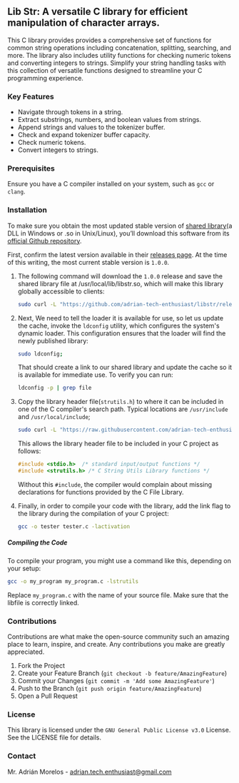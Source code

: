 ## Lib Str: A versatile C library for efficient manipulation of character arrays.

This C library provides provides a comprehensive set of functions for common string operations including concatenation, splitting, searching, and more. The library also includes utility functions for checking numeric tokens and converting integers to strings. Simplify your string handling tasks with this collection of versatile functions designed to streamline your C programming experience.

### Key Features

- Navigate through tokens in a string.
- Extract substrings, numbers, and boolean values from strings.
- Append strings and values to the tokenizer buffer.
- Check and expand tokenizer buffer capacity.
- Check numeric tokens.
- Convert integers to strings.

### Prerequisites

Ensure you have a C compiler installed on your system, such as `gcc` or `clang`.

### Installation

To make sure you obtain the most updated stable version
of [shared library](https://en.wikipedia.org/wiki/Library_(computing)#Shared_libraries)(a DLL in Windows or .so in
Unix/Linux), you’ll download this software from
its [official Github repository](https://github.com/adrian-tech-enthusiast/libstr).

First, confirm the latest version available in
their [releases page](https://github.com/adrian-tech-enthusiast/libstr/releases). At the time of this writing,
the most current stable version is `1.0.0`.

1. The following command will download the `1.0.0` release and save the shared library file at
   /usr/local/lib/libstr.so, which will make this library globally accessible to clients:

    ```bash
    sudo curl -L "https://github.com/adrian-tech-enthusiast/libstr/releases/download/v1.0.0/libstr.so" -o /usr/local/lib/libstr.so
    ```

2. Next, We need to tell the loader it is available for use, so let us update the cache, invoke the `ldconfig` utility,
   which configures the system's dynamic loader. This configuration ensures that the loader will find the newly
   published library:

    ```bash
    sudo ldconfig;
    ```

   That should create a link to our shared library and update the cache so it is available for immediate use. To verify
   you can run:

    ```bash
    ldconfig -p | grep file
    ```

3. Copy the library header file(`strutils.h`) to where it can be included in one of the C compiler's search path.
   Typical locations are `/usr/include` and `/usr/local/include`;

    ```bash
    sudo curl -L "https://raw.githubusercontent.com/adrian-tech-enthusiast/libstr/v1.0.0/include/strutils.h" -o /usr/local/include/strutils.h;
    ```

   This allows the library header file to be included in your C project as follows:

    ```c
    #include <stdio.h>  /* standard input/output functions */
    #include <strutils.h> /* C String Utils Library functions */
    ```
   Without this `#include`, the compiler would complain about missing declarations for functions provided by the C
   File Library.

4. Finally, in order to compile your code with the library, add the link flag to the library during the compilation of
   your C project:

    ```bash
    gcc -o tester tester.c -lactivation
    ```

##### Compiling the Code

To compile your program, you might use a command like this, depending on your setup:

```bash
gcc -o my_program my_program.c -lstrutils
```

Replace `my_program.c` with the name of your source file. Make sure that the libfile is correctly linked.

### Contributions

Contributions are what make the open-source community such an amazing place to learn, inspire, and create. Any
contributions you make are greatly appreciated.

1. Fork the Project
2. Create your Feature Branch (`git checkout -b feature/AmazingFeature`)
3. Commit your Changes (`git commit -m 'Add some AmazingFeature'`)
4. Push to the Branch (`git push origin feature/AmazingFeature`)
5. Open a Pull Request

### License

This library is licensed under the `GNU General Public License v3.0` License. See the LICENSE file for details.

### Contact

Mr. Adrián Morelos - adrian.tech.enthusiast@gmail.com
